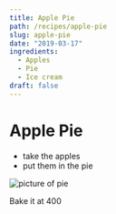 ```yaml
---
title: Apple Pie
path: /recipes/apple-pie
slug: apple-pie
date: "2019-03-17"
ingredients:
  - Apples
  - Pie
  - Ice cream
draft: false
---
```


# Apple Pie

- take the apples
- put them in the pie

![picture of pie]()

Bake it at 400
